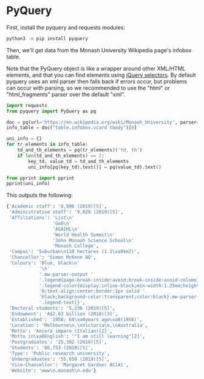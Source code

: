 # PyQuery

First, install the pyquery and requests modules:

```bash
python3 -m pip install pyquery
```

Then, we'll get data from the Monash University Wikipedia page's infobox table.

Note that the PyQuery object is like a wrapper around other XML/HTML elements, and that you can find elements using [jQuery selectors](https://www.w3schools.com/jquery/jquery\_ref\_selectors.asp). By default pyquery uses an xml parser then falls back if errors occur, but problems can occur with parsing, so we recommended to use the "html" or "html\_fragments" parser over the default "xml".

```python
import requests
from pyquery import PyQuery as pq

doc = pq(url='https://en.wikipedia.org/wiki/Monash_University', parser='html')
info_table = doc("table.infobox.vcard tbody")[0]

uni_info = {}
for tr_elements in info_table:
    td_and_th_elements = pq(tr_elements)('td, th')
    if len(td_and_th_elements) == 2:
        key_td, value_td = td_and_th_elements
        uni_info[pq(key_td).text()] = pq(value_td).text()

from pprint import pprint
pprint(uni_info)
```

This outputs the following:

```python
{'Academic staff': '8,990 (2019)[5]',
 'Administrative staff': '9,029 (2019)[5]',
 'Affiliations': 'List\n'
                 'Go8\n'
                 'ASAIHL\n'
                 'World Health Summit\n'
                 'John Monash Science School\n'
                 'Monash College',
 'Campus': 'Suburban\n110 hectares (1.1\xa0km2)',
 'Chancellor': 'Simon McKeon AO',
 'Colours': 'Blue, black\n'
            '\n'
            '.mw-parser-output '
            '.legend{page-break-inside:avoid;break-inside:avoid-column}.mw-parser-output '
            '.legend-color{display:inline-block;min-width:1.25em;height:1.25em;line-height:1.25;margin:1px '
            '0;text-align:center;border:1px solid '
            'black;background-color:transparent;color:black}.mw-parser-output '
            '.legend-text{}',
 'Doctoral students': '5,236 (2019)[5]',
 'Endowment': 'A$2.63 billion (2018)[3]',
 'Established': '1958; 64\xa0years ago\xa0(1958)',
 'Location': 'Melbourne\n,\nVictoria\n,\nAustralia',
 'Motto': 'Ancora imparo (Italian)[2]',
 'Motto in\xa0English': '"I am still learning"[2]',
 'Postgraduates': '25,392 (2019)[5]',
 'Students': '86,753 (2019)[5]',
 'Type': 'Public research university',
 'Undergraduates': '55,650 (2019)[5]',
 'Vice-Chancellor': 'Margaret Gardner AC[4]',
 'Website': 'www\n.monash\n.edu'}
```
